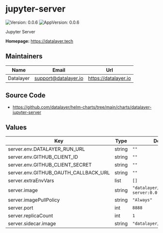 # jupyter-server

![Version: 0.0.6](https://img.shields.io/badge/Version-0.0.6-informational?style=flat-square) ![AppVersion: 0.0.6](https://img.shields.io/badge/AppVersion-0.0.6-informational?style=flat-square)

Jupyter Server

**Homepage:** <https://datalayer.tech>

## Maintainers

| Name | Email | Url |
| ---- | ------ | --- |
| Datalayer | <support@datalayer.io> | <https://datalayer.io> |

## Source Code

* <https://github.com/datalayer/helm-charts/tree/main/charts/datalayer-jupyter-server>

## Values

| Key | Type | Default | Description |
|-----|------|---------|-------------|
| server.env.DATALAYER_RUN_URL | string | `""` |  |
| server.env.GITHUB_CLIENT_ID | string | `""` |  |
| server.env.GITHUB_CLIENT_SECRET | string | `""` |  |
| server.env.GITHUB_OAUTH_CALLBACK_URL | string | `""` |  |
| server.extraEnvVars | list | `[]` |  |
| server.image | string | `"datalayer/jupyter-server:0.0.8"` |  |
| server.imagePullPolicy | string | `"Always"` |  |
| server.port | int | `8888` |  |
| server.replicaCount | int | `1` |  |
| server.sidecar.image | string | `"datalayer/whoami:0.0.6"` |  |

